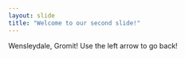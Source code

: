 ```yaml
---
layout: slide
title: "Welcome to our second slide!"
---
```

Wensleydale, Gromit!
Use the left arrow to go back!
